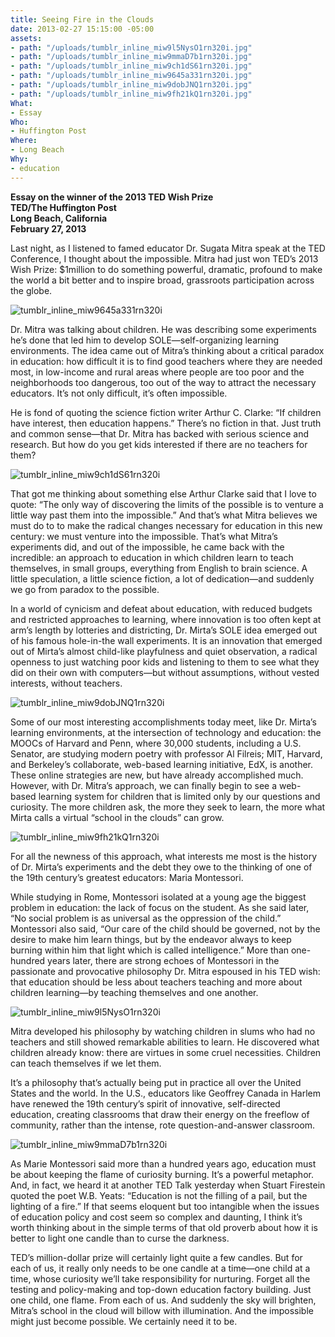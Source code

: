 ```yaml
---
title: Seeing Fire in the Clouds
date: 2013-02-27 15:15:00 -05:00
assets:
- path: "/uploads/tumblr_inline_miw9l5NysO1rn320i.jpg"
- path: "/uploads/tumblr_inline_miw9mmaD7b1rn320i.jpg"
- path: "/uploads/tumblr_inline_miw9ch1dS61rn320i.jpg"
- path: "/uploads/tumblr_inline_miw9645a331rn320i.jpg"
- path: "/uploads/tumblr_inline_miw9dobJNQ1rn320i.jpg"
- path: "/uploads/tumblr_inline_miw9fh21kQ1rn320i.jpg"
What:
- Essay
Who:
- Huffington Post
Where:
- Long Beach
Why:
- education
---
```


**Essay on the winner of the 2013 TED Wish Prize**  
**TED/The Huffington Post**  
**Long Beach, California**  
**February  27,  2013**

Last night, as I listened to famed educator Dr. Sugata Mitra speak at the TED Conference, I thought about the impossible.  Mitra had just won TED’s 2013 Wish Prize: $1million to do something powerful, dramatic, profound to make the world a bit better and to inspire broad, grassroots participation across the globe.

![tumblr_inline_miw9645a331rn320i](/uploads/tumblr_inline_miw9645a331rn320i.jpg)

Dr. Mitra was talking about children.  He was describing some experiments he’s done that led him to develop SOLE—self-organizing learning environments.  The idea came out of Mitra’s thinking about a critical paradox in education:  how difficult it is to find good teachers where they are needed most, in low-income and rural areas where people are too poor and the neighborhoods too dangerous, too out of the way to attract the necessary educators. It’s not only difficult, it’s often impossible.

He is fond of quoting the science fiction writer Arthur C. Clarke: “If children have interest, then education happens.” There’s no fiction in that.  Just truth and common sense—that Dr. Mitra has backed with serious science and research. But how do you get kids interested if there are no teachers for them?

![tumblr_inline_miw9ch1dS61rn320i](/uploads/tumblr_inline_miw9ch1dS61rn320i.jpg)

That got me thinking about something else Arthur Clarke said that I love to quote: “The only way of discovering the limits of the possible is to venture a little way past them into the impossible.”  And that’s what Mitra believes we must do to to make the radical changes necessary for education in this new century: we must venture into the impossible.  That’s what Mitra’s experiments did, and out of the impossible, he came back with the incredible: an approach to education in which children learn to teach themselves, in small groups, everything from English to brain science. A little speculation, a little science fiction, a lot of dedication—and suddenly we go from paradox to the possible.

In a world of cynicism and defeat about education, with reduced budgets and restricted approaches to learning, where innovation is too often kept at arm’s length by lotteries and districting, Dr. Mirta’s SOLE idea emerged out of his famous hole-in-the wall experiments. It is an innovation that emerged out of Mirta’s almost child-like playfulness and quiet observation, a radical openness to just watching poor kids and listening to them to see what they did on their own with computers—but without assumptions, without vested interests, without teachers.

![tumblr_inline_miw9dobJNQ1rn320i](/uploads/tumblr_inline_miw9dobJNQ1rn320i.jpg)

Some of our most interesting accomplishments today meet, like Dr. Mirta’s learning environments, at the intersection of technology and education: the MOOCs of Harvard and Penn, where 30,000 students, including a U.S. Senator, are studying modern poetry with professor Al Filreis; MIT, Harvard, and Berkeley’s collaborate, web-based learning initiative, EdX, is another. These online strategies are new, but have already accomplished much. However, with Dr. Mitra’s approach, we can finally begin to see a web-based learning system for children that is limited only by our questions and curiosity. The more children ask, the more they seek to learn, the more what Mirta calls a virtual “school in the clouds” can grow.

![tumblr_inline_miw9fh21kQ1rn320i](/uploads/tumblr_inline_miw9fh21kQ1rn320i.jpg)

For all the newness of this approach, what interests me most is the history of Dr. Mirta’s experiments and the debt they owe to the thinking of one of the 19th century’s greatest educators: Maria Montessori.

While studying in Rome, Montessori isolated at a young age the biggest problem in education: the lack of focus on the student. As she said later, “No social problem is as universal as the oppression of the child.” Montessori also said, “Our care of the child should be governed, not by the desire to make him learn things, but by the endeavor always to keep burning within him that light which is called intelligence.” More than one-hundred years later, there are strong echoes of Montessori in the passionate and provocative philosophy Dr. Mitra espoused in his TED wish: that education should be less about teachers teaching and more about children learning—by teaching themselves and one another.  

![tumblr_inline_miw9l5NysO1rn320i](/uploads/tumblr_inline_miw9l5NysO1rn320i.jpg)

Mitra developed his philosophy by watching children in slums who had no teachers and still showed remarkable abilities to learn.  He discovered what children already know: there are virtues in some cruel necessities.  Children can teach themselves if we let them.

It’s a philosophy that’s actually being put in practice all over the United States and the world. In the U.S., educators like Geoffrey Canada in Harlem have renewed the 19th century’s spirit of innovative, self-directed education, creating classrooms that draw their energy on the freeflow of community, rather than the intense, rote question-and-answer classroom. 

![tumblr_inline_miw9mmaD7b1rn320i](/uploads/tumblr_inline_miw9mmaD7b1rn320i.jpg)

As Marie Montessori said more than a hundred years ago, education must be about keeping the flame of curiosity burning. It’s a powerful metaphor. And, in fact, we heard it at another TED Talk yesterday when Stuart Firestein quoted the poet W.B. Yeats: “Education is not the filling of a pail, but the lighting of a fire.”  If that seems eloquent but too intangible when the issues of education policy and cost seem so complex and daunting, I think it’s worth thinking about in the simple terms of that old proverb about how it is better to light one candle than to curse the darkness.

TED’s million-dollar prize will certainly light quite a few candles. But for each of us, it really only needs to be one candle at a time—one child at a time, whose curiosity we’ll take responsibility for nurturing.  Forget all the testing and policy-making and top-down education factory building.  Just one child, one flame.  From each of us.  And suddenly the sky will brighten, Mitra’s school in the cloud will billow with illumination.  And the impossible might just become possible.  We certainly need it to be.
